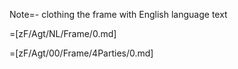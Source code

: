 Note=- clothing the frame with English language text

=[zF/Agt/NL/Frame/0.md] 

=[zF/Agt/00/Frame/4Parties/0.md]
